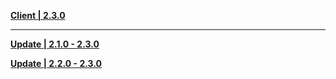 **[Client | 2.3.0](https://autopatchcn.yuanshen.com/client_app/download/pc_zip/20211117173857_8JkfDHNPmqKi67qR/YuanShen_2.3.0.zip)**

---

**[Update | 2.1.0 - 2.3.0](https://autopatchcn.yuanshen.com/client_app/update/hk4e_cn/18/game_2.1.0_2.3.0_diff_7h1m5EZuVU6otB9I.zip)**

**[Update | 2.2.0 - 2.3.0](https://autopatchcn.yuanshen.com/client_app/update/hk4e_cn/18/game_2.2.0_2.3.0_diff_EtexVWZo01qNRsAD.zip)**
